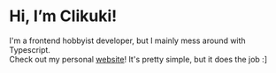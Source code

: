 # Hi, I’m Clikuki!  
I'm a frontend hobbyist developer, but I mainly mess around with Typescript.   
Check out my personal [website](https://clikuki.github.io/)! It's pretty simple, but it does the job :]
